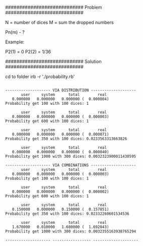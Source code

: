 ############################ Problem ############################

N = number of dices
M = sum the dropped numbers

Pn(m) - ?

Example:

P2(1) = 0
P2(2) = 1/36

############################ Solution ############################

cd to folder
irb -r './probability.rb'

```

-------------------- VIA DISTRIBUTION --------------------
       user     system      total        real
   0.000000   0.000000   0.000000 (  0.000004)
Probability get 100 with 100 dices: 1

       user     system      total        real
   0.000000   0.000000   0.000000 (  0.000003)
Probability get 600 with 100 dices: 1

       user     system      total        real
   0.000000   0.000000   0.000000 (  0.000071)
Probability get 350 with 100 dices: 0.0233563313663826

       user     system      total        real
   0.000000   0.000000   0.000000 (  0.000040)
Probability get 1000 with 300 dices: 0.0032323900011430595

-------------------- VIA COMBINATIONS --------------------
       user     system      total        real
   0.000000   0.000000   0.000000 (  0.000003)
Probability get 100 with 100 dices: 1

       user     system      total        real
   0.000000   0.000000   0.000000 (  0.000002)
Probability get 600 with 100 dices: 1

       user     system      total        real
   0.150000   0.000000   0.150000 (  0.157851)
Probability get 350 with 100 dices: 0.02332260601534536

       user     system      total        real
   1.670000   0.010000   1.680000 (  1.692843)
Probability get 1000 with 300 dices: 0.0032355163938765294

-------------------- ----------------- --------------------
```

